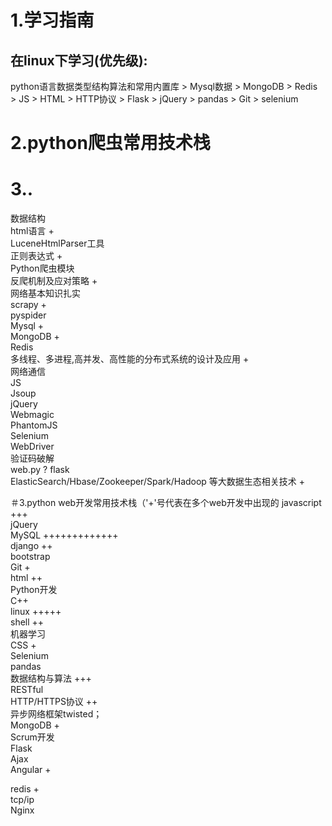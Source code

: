 # 1.学习指南
## 在linux下学习(优先级):   
python语言数据类型结构算法和常用内置库  >  Mysql数据  > MongoDB  >  Redis > JS > HTML > HTTP协议 > Flask > jQuery > pandas > Git > selenium

# 2.python爬虫常用技术栈 
# 3..

数据结构   
html语言 +  
LuceneHtmlParser工具  
正则表达式 +  
Python爬虫模块  
反爬机制及应对策略 +  
网络基本知识扎实  
scrapy +  
pyspider  
Mysql +  
MongoDB +  
Redis  
多线程、多进程,高并发、高性能的分布式系统的设计及应用 +  
网络通信  
JS  
Jsoup  
jQuery  
Webmagic  
PhantomJS  
Selenium  
WebDriver  
验证码破解  
web.py   ?
flask    
ElasticSearch/Hbase/Zookeeper/Spark/Hadoop 等大数据生态相关技术 + 


＃3.python web开发常用技术栈（'+'号代表在多个web开发中出现的
javascript +++   
jQuery    
MySQL +++++++++++++               
django ++                           
bootstrap                  
Git +              
html ++               
Python开发             
C++                  
linux +++++               
shell ++             
机器学习                 
CSS +         
Selenium           
pandas                
数据结构与算法 +++            
RESTful                
HTTP/HTTPS协议 ++            
异步网络框架twisted；            
MongoDB +              
Scrum开发                
Flask             
Ajax           
Angular +         
            
redis +        
tcp/ip             
Nginx            

